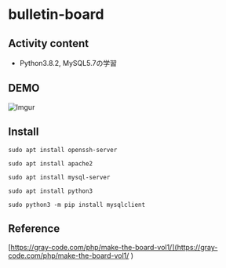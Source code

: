 # bulletin-board  
## Activity content  
* Python3.8.2, MySQL5.7の学習　　
## DEMO  
![Imgur](https://i.imgur.com/AYX9OuI.png)
## Install  
```
sudo apt install openssh-server

sudo apt install apache2

sudo apt install mysql-server

sudo apt install python3

sudo python3 -m pip install mysqlclient
```  
## Reference  
[https://gray-code.com/php/make-the-board-vol1/](https://gray-code.com/php/make-the-board-vol1/
)
